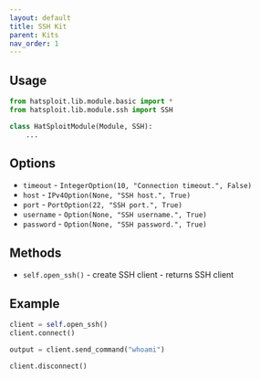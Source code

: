 ```yaml
---
layout: default
title: SSH Kit
parent: Kits
nav_order: 1
---
```


## Usage

```python
from hatsploit.lib.module.basic import *
from hatsploit.lib.module.ssh import SSH

class HatSploitModule(Module, SSH):
    ...
```

## Options

* `timeout` - `IntegerOption(10, "Connection timeout.", False)`
* `host` - `IPv4Option(None, "SSH host.", True)`
* `port` - `PortOption(22, "SSH port.", True)`
* `username` - `Option(None, "SSH username.", True)`
* `password` - `Option(None, "SSH password.", True)`

## Methods

* `self.open_ssh()` - create SSH client - returns SSH client

## Example

```python
client = self.open_ssh()
client.connect()

output = client.send_command("whoami")

client.disconnect()
```
